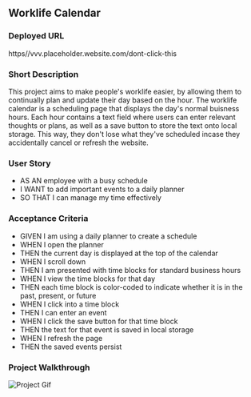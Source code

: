 ## Worklife Calendar

### Deployed URL

https//vvv.placeholder.website.com/dont-click-this

### Short Description 

This project aims to make people's worklife easier, by allowing them to continually plan and update their day based on the hour. The worklife calendar is a scheduling page that displays the day's normal buisness hours. Each hour contains a text field where users can enter relevant thoughts or plans, as well as a save button to store the text onto local storage. This way, they don't lose what they've scheduled incase they accidentally cancel or refresh the website. 

### User Story

- AS AN employee with a busy schedule
- I WANT to add important events to a daily planner
- SO THAT I can manage my time effectively

### Acceptance Criteria

- GIVEN I am using a daily planner to create a schedule
- WHEN I open the planner
- THEN the current day is displayed at the top of the calendar
- WHEN I scroll down
- THEN I am presented with time blocks for standard business hours
- WHEN I view the time blocks for that day
- THEN each time block is color-coded to indicate whether it is in the past, present, or future
- WHEN I click into a time block
- THEN I can enter an event
- WHEN I click the save button for that time block
- THEN the text for that event is saved in local storage
- WHEN I refresh the page
- THEN the saved events persist


### Project Walkthrough

![Project Gif](./assets/images/project.gif)


